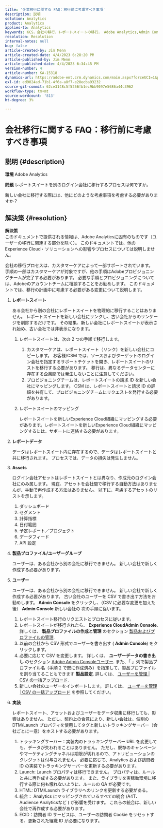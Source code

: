 ```yaml
---
title: '企業移行に関する FAQ：移行前に考慮すべき事項'
description: 説明
solution: Analytics
product: Analytics
applies-to: Analytics
keywords: KCS，会社の移行，レポートスイートの移行， Adobe Analytics,Admin Console, FAQ，新しい会社，プロビジョニング， CSM,Adobeアカウントチーム， FAQ
resolution: Resolution
internal-notes: null
bug: false
article-created-by: Jim Menn
article-created-date: 4/4/2023 6:28:20 PM
article-published-by: Jim Menn
article-published-date: 4/4/2023 6:34:45 PM
version-number: 4
article-number: KA-15318
dynamics-url: https://adobe-ent.crm.dynamics.com/main.aspx?forceUCI=1&pagetype=entityrecord&etn=knowledgearticle&id=537db277-16d3-ed11-a7c7-6045bd006b4b
exl-id: ed9024ad-71b1-4f6a-a8f7-e28ecba93232
source-git-commit: 62ce3148c5f5256fb1ec9bb9097e5686a44c3962
workflow-type: tm+mt
source-wordcount: '813'
ht-degree: 3%

---
```


# 会社移行に関する FAQ：移行前に考慮すべき事項

## 説明 {#description}


<b>環境</b>
Adobe Analytics

<b>問題</b>
レポートスイートを別のログイン会社に移行するプロセスは何ですか。

新しい会社に移行する際には、他にどのような考慮事項を考慮する必要がありますか？


## 解決策 {#resolution}


<b>解決策</b>
<br>このドキュメントで提供される情報は、Adobe Analyticsに固有のものです（ユーザーの移行に関連する部分を除く）。 このドキュメントでは、他のExperience Cloud・ソリューションへの影響やプロセスについては説明しません。<br>




会社の移行プロセスは、カスタマーケアによって一部サポートされています。 手順の一部はカスタマーケアが対象ですが、他の手順はAdobeプロビジョニングチームが完了する必要があります。 必要な手順とプロビジョニングについては、Adobeのアカウントチームに相談することをお勧めします。 このドキュメントでは、移行の計画中に考慮する必要がある変更について説明します。

1. <b>レポートスイート</b>

   ある会社から別の会社にレポートスイートを物理的に移行することはありません。 レポートスイートを新しい会社にリンクし、古い会社からのリンケージを削除するだけです。 その結果、新しい会社にレポートスイートが表示され始め、古い会社では非表示になります。

   1. レポートスイートは、次の 2 つの手順で移行します。
      1. カスタマーケアは、レポートスイート（リンク）を新しい会社にコピーします。 お客様/CSM では、ソースおよびターゲットのログイン会社を指定するサポートチケットを開き、レポートスイートのリストを移行する必要があります。 移行は、異なるデータセンターに存在する企業間では発生しないことに注意してください。
      2. プロビジョニングチームは、レポートスイートの請求 ID を新しい会社にマッピングします。 CSM は、レポートスイートと請求 ID の詳細を共有して、プロビジョニングチームにリクエストを発行する必要があります。
   2. レポートスイートのマッピング

      レポートスイートを新しいExperience Cloud組織にマッピングする必要があります。レポートスイートを新しいExperience Cloud組織にマッピングするには、サポートに連絡する必要があります。
2. <b>レポートデータ</b>

   データはレポートスイート内に存在するので、データはレポートスイートと共に移行されます。 プロセスでは、データの損失は発生しません。
3. <b>Assets</b>

   ログイン会社アセットはレポートスイートとは異なり、作成元のログイン会社にのみ属します。 現在、アセットを会社間で移行する自動方法はありませんが、手動で再作成する方法はありません。 以下に、考慮するアセットのリストを示します。

   1. ダッシュボード
   2. セグメント
   3. 計算指標 
   4. 日付範囲
   5. 予定レポート／プロジェクト
   6. データフィード
   7. API 設定
4. <b>製品プロファイル/ユーザーグループ</b>

   ユーザーは、ある会社から別の会社に移行できません。 新しい会社で新しく作成する必要があります。
5. <b>ユーザー</b>

   ユーザーは、ある会社から別の会社に移行できません。 新しい会社で新しく作成する必要があります。 古い会社のユーザーを CSV で書き出す方法をお勧めします。 <b>Admin Console</b> をクリックし、（CSV に必要な変更を加えた後） <b>Admin Console</b> 新しい会社の 次の手順に従います。

   1. レポートスイート移行のリクエストとプロセスに従います。
   2. レポートスイートが移行されたら、 <b>Experience CloudAdmin Console</b>. 詳しくは、 <b>製品プロファイルの作成と管理</b> のセクション [製品およびプロファイルの管理](https://helpx.adobe.com/in/enterprise/using/manage-products-and-profiles.html).
   3. 以前の会社から CSV 形式でユーザーを書き出す ( <b>Admin Console</b>) をクリックします。
   4. 必要に応じて CSV を変更します。 詳しくは、 <b>ユーザーデータの書き出し</b> のセクション [Adobe Admin Consoleユーザー](https://helpx.adobe.com/in/enterprise/using/users.html). また、「 」列で製品プロファイル名（手順 2 で既に作成済み）を指定して、製品プロファイルを割り当てることもできます <b>製品設定</b>. 詳しくは、 [ユーザーを管理 | CSV の一括アップロード](https://helpx.adobe.com/in/enterprise/using/bulk-upload-users.html).
   5. 新しい会社のユーザーをインポートします。 詳しくは、 [ユーザーを管理 | CSV の一括アップロード](https://helpx.adobe.com/in/enterprise/using/bulk-upload-users.html) を参照してください。
6. <b>実装</b>

   レポートスイート、アセットおよびユーザーをデータ収集に移行しても、影響はありません。 ただし、契約上の合意により、新しい会社は、個別の DTM/Launch プロパティを使用してタグと新しいトラッキングサーバー（会社ごとに一意）をホストする必要があります。

   1. トラッキングサーバー：実装内のトラッキングサーバー URL を変更しても、データが失われることはありません。 ただし、既存のキャンペーンやマーケティングチャネルは期限が切れるので、アトリビューションのクレジットは付与されません。 必要に応じて、Analytics および訪問者 ID の実装でトラッキングサーバーを更新する必要があります。
   2. Launch: Launch プロパティは移行できません。 プロパティは、ルールと共に再作成する必要があります。 また、ライブラリを実稼動環境に移行する際に何も壊れないように、ルールの QA が必要です。
   3. HTML: DTM/Launch ライブラリへのリンクを更新する必要がある。
   4. 統合： Analytics にマッピングされているすべての統合 (A4T、Audience Analyticsなど ) が影響を受けます。 これらの統合は、新しい会社で再作成する必要があります。
   5. ECID：訪問者 ID サービスは、ユーザーの訪問者 Cookie をリセットする、更新された組織 ID が必要になります。
